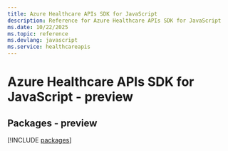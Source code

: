 ```yaml
---
title: Azure Healthcare APIs SDK for JavaScript
description: Reference for Azure Healthcare APIs SDK for JavaScript
ms.date: 10/22/2025
ms.topic: reference
ms.devlang: javascript
ms.service: healthcareapis
---
```

# Azure Healthcare APIs SDK for JavaScript - preview
## Packages - preview
[!INCLUDE [packages](healthcare-apis-index.md)]